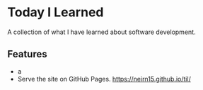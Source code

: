 # Today I Learned
A collection of what I have learned about software development.
## Features
- a
- Serve the site on GitHub Pages.
https://neirn15.github.io/til/
